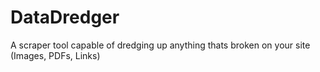 # DataDredger
A scraper tool capable of dredging up anything thats broken on your site (Images, PDFs, Links) 
